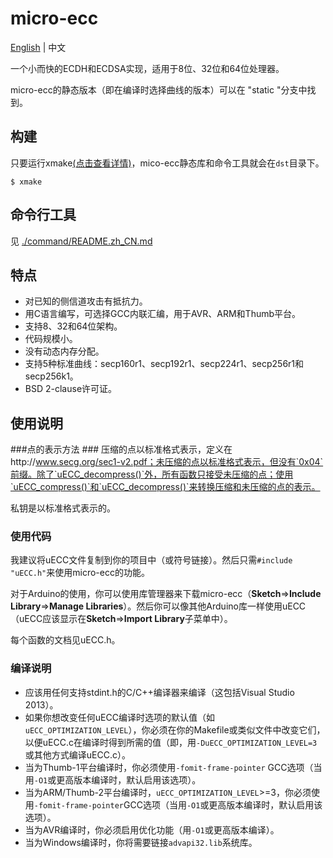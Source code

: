 micro-ecc
==========
[English](./README.md) | 中文

一个小而快的ECDH和ECDSA实现，适用于8位、32位和64位处理器。

micro-ecc的静态版本（即在编译时选择曲线的版本）可以在 "static "分支中找到。

构建
--------
只要运行xmake[(点击查看详情)](https://xmake.io)，mico-ecc静态库和命令工具就会在`dst`目录下。
```
$ xmake
```

命令行工具
--------
见 [./command/README.zh_CN.md](./command/README.zh_CN.md)

特点
--------

 * 对已知的侧信道攻击有抵抗力。
 * 用C语言编写，可选择GCC内联汇编，用于AVR、ARM和Thumb平台。
 * 支持8、32和64位架构。
 * 代码规模小。
 * 没有动态内存分配。
 * 支持5种标准曲线：secp160r1、secp192r1、secp224r1、secp256r1和secp256k1。
 * BSD 2-clause许可证。

使用说明
-----------
###点的表示方法 ###
压缩的点以标准格式表示，定义在http://www.secg.org/sec1-v2.pdf；未压缩的点以标准格式表示，但没有`0x04`前缀。除了`uECC_decompress()`外，所有函数只接受未压缩的点；使用`uECC_compress()`和`uECC_decompress()`来转换压缩和未压缩的点的表示。

私钥是以标准格式表示的。

### 使用代码 ###

我建议将uECC文件复制到你的项目中（或符号链接）。然后只需`#include "uECC.h"`来使用micro-ecc的功能。

对于Arduino的使用，你可以使用库管理器来下载micro-ecc（**Sketch**=>**Include Library**=>**Manage Libraries**）。然后你可以像其他Arduino库一样使用uECC（uECC应该显示在**Sketch**=>**Import Library**子菜单中）。

每个函数的文档见uECC.h。

### 编译说明 ###

 * 应该用任何支持stdint.h的C/C++编译器来编译（这包括Visual Studio 2013）。
 * 如果你想改变任何uECC编译时选项的默认值（如`uECC_OPTIMIZATION_LEVEL`），你必须在你的Makefile或类似文件中改变它们，以便uECC.c在编译时得到所需的值（即，用`-DuECC_OPTIMIZATION_LEVEL=3`或其他方式编译uECC.c）。
 * 当为Thumb-1平台编译时，你必须使用`-fomit-frame-pointer` GCC选项（当用`-O1`或更高版本编译时，默认启用该选项）。
 * 当为ARM/Thumb-2平台编译时，`uECC_OPTIMIZATION_LEVEL`>=3，你必须使用`-fomit-frame-pointer`GCC选项（当用`-O1`或更高版本编译时，默认启用该选项）。
 * 当为AVR编译时，你必须启用优化功能（用`-O1`或更高版本编译）。
 * 当为Windows编译时，你将需要链接`advapi32.lib`系统库。
